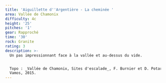 ```yaml
---
title: 'Aiguillette d''Argentière - La cheminée '
area: Vallée de Chamonix
difficulty: 4c
height: '25'
pitches: '1'
gear: Rapproché
time: '30'
rock: Granite
rating: 3
description: >-
  Un pas impressionnant face à la vallée et au-dessus du vide.


  Topo : _Vallée de Chamonix, Sites d'escalade_, F. Burnier et D. Potard, Guide
  Vamos, 2015.
---
```


